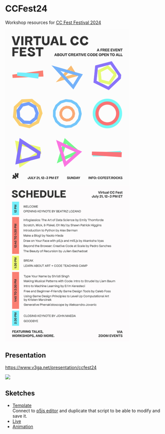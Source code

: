 # CCFest24
Workshop resources for [CC Fest Festival 2024 ](https://ccfest.rocks/)

<img src="CCFest24.jpg" height="500" /><img src="CCFest24_schedule.jpg"  height="500" />

## Presentation
https://www.v3ga.net/presentation/ccfest24

<img src="CCFest24_recursion_animation.gif" />

## Sketches
* [Template](https://editor.p5js.org/v3ga/sketches/IqRTP2Ta9)<br />Connect to [p5js editor](https://editor.p5js.org/) and duplicate that script to be able to modify and save it. 
* [Live](https://editor.p5js.org/v3ga/sketches/JMM_g3wBA)
* [Animation](https://editor.p5js.org/v3ga/sketches/xt1n-Iy7J)


